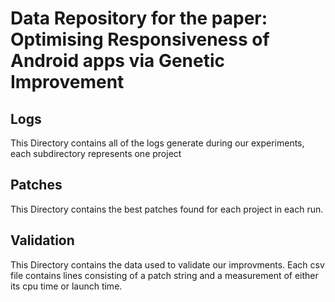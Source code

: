 # Data Repository for the paper: Optimising Responsiveness of Android apps via Genetic Improvement

## Logs

This Directory contains all of the logs generate during our experiments, each subdirectory represents one project

## Patches

This Directory contains the best patches found for each project in each run.

## Validation

This Directory contains the data used to validate our improvments.
Each csv file contains lines consisting of a patch string and a measurement of either its cpu time or launch time.